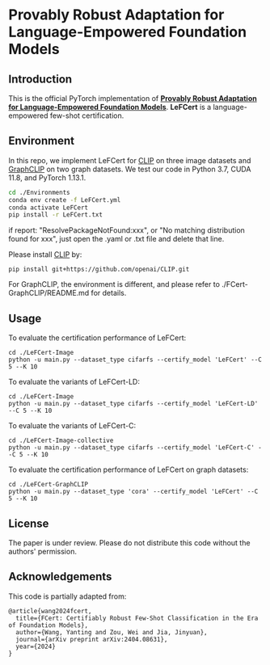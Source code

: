 # Provably Robust Adaptation for Language-Empowered Foundation Models


## Introduction
This is the official PyTorch implementation of [**Provably Robust Adaptation for Language-Empowered Foundation Models**](https://arxiv.org/abs/2404.08631).
**LeFCert** is a language-empowered few-shot certification. 



## Environment
In this repo, we implement LeFCert for [CLIP](https://github.com/openai/CLIP) on three image datasets and [GraphCLIP](https://github.com/zhuyun97/graphclip) on two graph datasets. We test our code in Python 3.7, CUDA 11.8, and PyTorch 1.13.1.

```bash
cd ./Environments
conda env create -f LeFCert.yml
conda activate LeFCert
pip install -r LeFCert.txt
```
if report: "ResolvePackageNotFound:xxx", or "No matching distribution found for xxx", just open the .yaml or .txt file and delete that line.


Please install [CLIP](https://github.com/openai/CLIP) by:
```
pip install git+https://github.com/openai/CLIP.git
```

For GraphCLIP, the environment is different, and please refer to ./FCert-GraphCLIP/README.md for details.

## Usage

To evaluate the certification performance of LeFCert:
```
cd ./LeFCert-Image
python -u main.py --dataset_type cifarfs --certify_model 'LeFCert' --C 5 --K 10
```

To evaluate the variants of LeFCert-LD:
```
cd ./LeFCert-Image
python -u main.py --dataset_type cifarfs --certify_model 'LeFCert-LD' --C 5 --K 10
```
To evaluate the variants of LeFCert-C:
```
cd ./LeFCert-Image-collective
python -u main.py --dataset_type cifarfs --certify_model 'LeFCert-C' --C 5 --K 10
```

To evaluate the certification performance of LeFCert on graph datasets:
```
cd ./LeFCert-GraphCLIP
python -u main.py --dataset_type 'cora' --certify_model 'LeFCert' --C 5 --K 10
```

## License
The paper is under review. Please do not distribute this code without the authors' permission. 

## Acknowledgements

This code is partially adapted from:
```
@article{wang2024fcert,
  title={FCert: Certifiably Robust Few-Shot Classification in the Era of Foundation Models},
  author={Wang, Yanting and Zou, Wei and Jia, Jinyuan},
  journal={arXiv preprint arXiv:2404.08631},
  year={2024}
}
```


